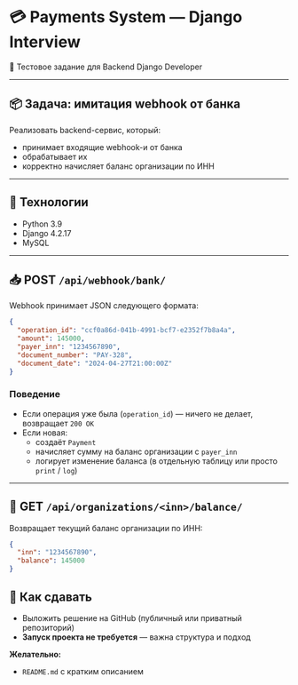 # 💳 Payments System — Django Interview

🧪 Тестовое задание для Backend Django Developer

---

## 📦 Задача: имитация webhook от банка

Реализовать backend-сервис, который:

- принимает входящие webhook-и от банка
- обрабатывает их
- корректно начисляет баланс организации по ИНН

---

## 🔧 Технологии

- Python 3.9  
- Django 4.2.17  
- MySQL

---

## 📥 POST `/api/webhook/bank/`

Webhook принимает JSON следующего формата:

```json
{
  "operation_id": "ccf0a86d-041b-4991-bcf7-e2352f7b8a4a",
  "amount": 145000,
  "payer_inn": "1234567890",
  "document_number": "PAY-328",
  "document_date": "2024-04-27T21:00:00Z"
}

```
### Поведение

- Если операция уже была (`operation_id`) — ничего не делает, возвращает `200 OK`
- Если новая:
  - создаёт `Payment`
  - начисляет сумму на баланс организации с `payer_inn`
  - логирует изменение баланса (в отдельную таблицу или просто `print` / `log`)

---

## 🧾 GET `/api/organizations/<inn>/balance/`

Возвращает текущий баланс организации по ИНН:

```json
{
  "inn": "1234567890",
  "balance": 145000
}

```
## 🚀 Как сдавать

- Выложить решение на GitHub (публичный или приватный репозиторий)
- **Запуск проекта не требуется** — важна структура и подход

**Желательно:**

- `README.md` с кратким описанием
